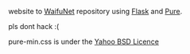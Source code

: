 website to [WaifuNet](https://github.com/leyhline/WaifuNet) repository using [Flask](http://flask.pocoo.org/) and [Pure](https://purecss.io/).

pls dont hack :(

pure-min.css is under the [Yahoo BSD Licence](https://github.com/yahoo/pure-site/blob/master/LICENSE.md)
